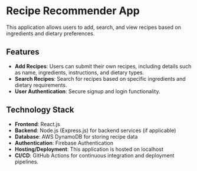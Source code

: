# Recipe Recommender App

This application allows users to add, search, and view recipes based on ingredients and dietary preferences.

## Features

- **Add Recipes**: Users can submit their own recipes, including details such as name, ingredients, instructions, and dietary types.
- **Search Recipes**: Search for recipes based on specific ingredients and dietary requirements.
- **User Authentication**: Secure signup and login functionality.

## Technology Stack

- **Frontend**: React.js
- **Backend**: Node.js (Express.js) for backend services (if applicable)
- **Database**: AWS DynamoDB for storing recipe data
- **Authentication**: Firebase Authentication
- **Hosting/Deployment**: This application is hosted on localhost
- **CI/CD**: GitHub Actions for continuous integration and deployment pipelines.

  

